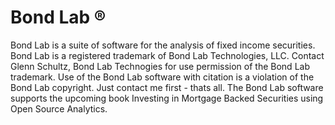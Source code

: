 Bond Lab ®
=======

Bond Lab is a suite of software for the analysis of fixed income securities. Bond Lab is a registered trademark of Bond Lab Technologies, LLC.  Contact Glenn Schultz, Bond Lab Technogies for use permission of the Bond Lab trademark. Use of the Bond Lab software with citation is a violation of the Bond Lab copyright.  Just contact me first - thats all.   The Bond Lab software supports the upcoming book Investing in Mortgage Backed Securities using Open Source Analytics.
